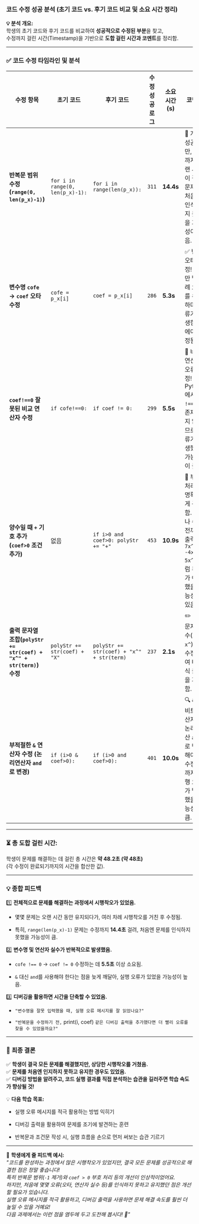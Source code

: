 ### **코드 수정 성공 분석 (초기 코드 vs. 후기 코드 비교 및 소요 시간 정리)**

**💡 분석 개요:**  
학생의 초기 코드와 후기 코드를 비교하여 **성공적으로 수정된 부분**을 찾고,  
수정까지 걸린 시간(Timestamp)을 기반으로 **도합 걸린 시간과 코멘트**를 정리함.

---

### **✅ 코드 수정 타임라인 및 분석**

|수정 항목|초기 코드|후기 코드|수정 성공 로그|소요 시간 (s)|코멘트|
|---|---|---|---|---|---|
|**반복문 범위 수정 (`range(0, len(p_x)-1)`)**|`for i in range(0, len(p_x)-1):`|`for i in range(len(p_x)):`|`311`|**14.4s**|🚀 개선 성공! 다만, 수정까지 오랜 시간이 걸려, 문제를 처음엔 인식하지 못했을 가능성이 높음.|
|**변수명 `cofe` → `coef` 오타 수정**|`cofe = p_x[i]`|`coef = p_x[i]`|`286`|**5.3s**|✅ 변수 오타 수정! 하지만 몇 차례 오타를 유지하며 오류가 발생한 후에야 수정됨.|
|**`coef!==0` 잘못된 비교 연산자 수정**|`if cofe!==0:`|`if coef != 0:`|`299`|**5.5s**|🔧 비교 연산자 오류 수정! Python에서 `!==`는 존재하지 않으므로, 오류가 발생했을 가능성이 높음.|
|**양수일 때 `+` 기호 추가 (`coef>0` 조건 추가)**|없음|`if i>0 and coef>0: polyStr += "+"`|`453`|**10.9s**|🎯 부호 처리를 명확하게 구현함. 그러나 수정 전까지 출력이 `7x^3 -4x^2 5x^0`처럼 부호가 어색했을 가능성이 있음.|
|**출력 문자열 조합(`polyStr += str(coef) + "x^" + str(term)`) 수정**|`polyStr += str(coef) + "X"`|`polyStr += str(coef) + "x^" + str(term)`|`237`|**2.1s**|✏️ 대소문자 실수(`X` → `x^`)를 수정하여 다항식 출력을 개선함.|
|**부적절한 `&` 연산자 수정 (논리연산자 `and`로 변경)**|`if (i>0 & coef>0):`|`if (i>0 and coef>0):`|`401`|**10.0s**|🔍 `&`는 비트 연산자로, 논리 연산 `and`로 변경해야 함. 수정 전까지 실행 오류가 발생했을 가능성이 큼.|

---

### ⏳ **총 도합 걸린 시간:**

학생이 문제를 해결하는 데 걸린 총 시간은 **약 48.2초 (약 48초)**  
(각 수정이 완료되기까지의 시간을 합산한 값).

---

### **💡 종합 피드백**

1️⃣ **전체적으로 문제를 해결하는 과정에서 시행착오가 있었음.**

- 몇몇 문제는 오랜 시간 동안 유지되다가, 여러 차례 시행착오를 거친 후 수정됨.
    
- 특히, `range(len(p_x)-1)` 문제는 수정까지 **14.4초** 걸려, 처음엔 문제를 인식하지 못했을 가능성이 큼.
    

2️⃣ **변수명 및 연산자 실수가 반복적으로 발생했음.**

- `cofe !== 0` → `coef != 0` 수정하는 데 **5.5초** 이상 소요됨.
    
- `&` 대신 `and`를 사용해야 한다는 점을 늦게 깨달아, 실행 오류가 있었을 가능성이 높음.
    

3️⃣ **디버깅을 활용하면 시간을 단축할 수 있었음.**

- `"변수명을 잘못 입력했을 때, 실행 오류 메시지를 잘 읽었나요?"`
    
- `"반복문을 수정하기 전,` print(i, coef) `같은 디버깅 출력을 추가했다면 더 빨리 오류를 찾을 수 있었을까요?"`
    

---

### 🎯 **최종 결론**

✅ **학생이 결국 모든 문제를 해결했지만, 상당한 시행착오를 거쳤음.**  
✅ **문제를 처음엔 인지하지 못하고 유지한 경우도 있었음.**  
✅ **디버깅 방법을 알려주고, 코드 실행 결과를 직접 분석하는 습관을 길러주면 학습 속도가 향상될 것!**

💡 **다음 학습 목표:**

- 실행 오류 메시지를 적극 활용하는 방법 익히기
    
- 디버깅 출력을 활용하여 문제를 조기에 발견하는 훈련
    
- 반복문과 조건문 작성 시, 실행 흐름을 손으로 먼저 써보는 습관 기르기
    

---

📌 **학생에게 줄 피드백 예시:**  
_"코드를 완성하는 과정에서 많은 시행착오가 있었지만, 결국 모든 문제를 성공적으로 해결한 점은 정말 좋습니다!  
특히 반복문 범위(`-1` 제거)와 `coef > 0` 부호 처리 등의 개선이 인상적이었어요.  
하지만, 처음에 몇몇 오류(오타, 연산자 실수 등)를 인식하지 못하고 유지했던 점은 개선할 필요가 있습니다.  
실행 오류 메시지를 적극 활용하고, 디버깅 출력을 사용하면 문제 해결 속도를 훨씬 더 높일 수 있을 거예요!  
다음 과제에서는 이런 점을 염두에 두고 도전해 봅시다! 🚀"_